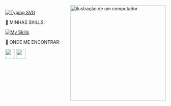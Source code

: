 <img src="https://raw.githubusercontent.com/MicaelliMedeiros/micaellimedeiros/master/image/computer-illustration.png" alt="ilustração de um computador" min-width="300px" max-width="300px" width="300px" align="right" z-index="-9999">

<div align="left" z-index="1">

[![Typing SVG](https://readme-typing-svg.demolab.com?font=Fira+Code&pause=1000&color=03FA6E&random=false&width=435&lines=Desenvolvedor+Full-Stack)](https://git.io/typing-svg)
<p>🚀 MINHAS SKILLS:</p>

[![My Skills](https://skillicons.dev/icons?i=git,html,css,nodejs,js,bootstrap,&theme=light)](https://skillicons.dev)


<p>👀 ONDE ME ENCONTRAR:</p>

<a href="https://www.instagram.com/eumiguel_dev/" target="_blank"><img src="https://th.bing.com/th/id/R.1c4afc1e38fa2de56562b3582742d1bb?rik=32v30LcaKNVjLw&pid=ImgRaw&r=0" width="30px"></a>
<a href="mailto:migueltsilvia@gmail.com" target="_blank"><img src="https://hanzheteng.files.wordpress.com/2022/12/gmail-logo.png" width="30px"></a>

</div>

